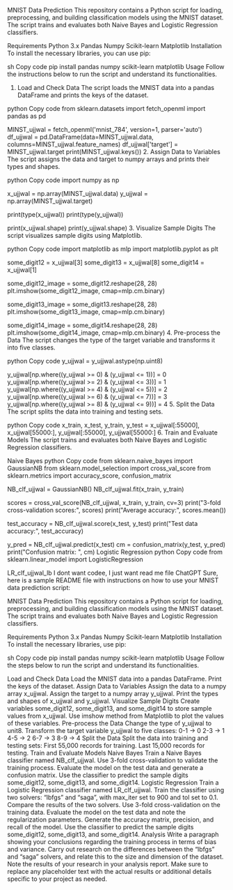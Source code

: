 MNIST Data Prediction
This repository contains a Python script for loading, preprocessing, and building classification models using the MNIST dataset. The script trains and evaluates both Naive Bayes and Logistic Regression classifiers.

Requirements
Python 3.x
Pandas
Numpy
Scikit-learn
Matplotlib
Installation
To install the necessary libraries, you can use pip:

sh
Copy code
pip install pandas numpy scikit-learn matplotlib
Usage
Follow the instructions below to run the script and understand its functionalities.

1. Load and Check Data
The script loads the MNIST data into a pandas DataFrame and prints the keys of the dataset.

python
Copy code
from sklearn.datasets import fetch_openml
import pandas as pd

MINST_ujjwal = fetch_openml('mnist_784', version=1, parser='auto')
df_ujjwal = pd.DataFrame(data=MINST_ujjwal.data, columns=MINST_ujjwal.feature_names)
df_ujjwal['target'] = MINST_ujjwal.target
print(MINST_ujjwal.keys())
2. Assign Data to Variables
The script assigns the data and target to numpy arrays and prints their types and shapes.

python
Copy code
import numpy as np

x_ujjwal = np.array(MINST_ujjwal.data)
y_ujjwal = np.array(MINST_ujjwal.target)

print(type(x_ujjwal))
print(type(y_ujjwal))

print(x_ujjwal.shape)
print(y_ujjwal.shape)
3. Visualize Sample Digits
The script visualizes sample digits using Matplotlib.

python
Copy code
import matplotlib as mlp
import matplotlib.pyplot as plt

some_digit12 = x_ujjwal[3]
some_digit13 = x_ujjwal[8]
some_digit14 = x_ujjwal[1]

some_digit12_image = some_digit12.reshape(28, 28)
plt.imshow(some_digit12_image, cmap=mlp.cm.binary)

some_digit13_image = some_digit13.reshape(28, 28)
plt.imshow(some_digit13_image, cmap=mlp.cm.binary)

some_digit14_image = some_digit14.reshape(28, 28)
plt.imshow(some_digit14_image, cmap=mlp.cm.binary)
4. Pre-process the Data
The script changes the type of the target variable and transforms it into five classes.

python
Copy code
y_ujjwal = y_ujjwal.astype(np.uint8)

y_ujjwal[np.where((y_ujjwal >= 0) & (y_ujjwal <= 1))] = 0
y_ujjwal[np.where((y_ujjwal >= 2) & (y_ujjwal <= 3))] = 1
y_ujjwal[np.where((y_ujjwal >= 4) & (y_ujjwal <= 5))] = 2
y_ujjwal[np.where((y_ujjwal >= 6) & (y_ujjwal <= 7))] = 3
y_ujjwal[np.where((y_ujjwal >= 8) & (y_ujjwal <= 9))] = 4
5. Split the Data
The script splits the data into training and testing sets.

python
Copy code
x_train, x_test, y_train, y_test = x_ujjwal[:55000], x_ujjwal[55000:], y_ujjwal[:55000], y_ujjwal[55000:]
6. Train and Evaluate Models
The script trains and evaluates both Naive Bayes and Logistic Regression classifiers.

Naive Bayes
python
Copy code
from sklearn.naive_bayes import GaussianNB
from sklearn.model_selection import cross_val_score
from sklearn.metrics import accuracy_score, confusion_matrix

NB_clf_ujjwal = GaussianNB()
NB_clf_ujjwal.fit(x_train, y_train)

scores = cross_val_score(NB_clf_ujjwal, x_train, y_train, cv=3)
print("3-fold cross-validation scores:", scores)
print("Average accuracy:", scores.mean())

test_accuracy = NB_clf_ujjwal.score(x_test, y_test)
print("Test data accuracy:", test_accuracy)

y_pred = NB_clf_ujjwal.predict(x_test)
cm = confusion_matrix(y_test, y_pred)
print("Confusion matrix: ", cm)
Logistic Regression
python
Copy code
from sklearn.linear_model import LogisticRegression

LR_clf_ujjwal_lb
I dont want codee, I just want read me file
ChatGPT
Sure, here is a sample README file with instructions on how to use your MNIST data prediction script:

MNIST Data Prediction
This repository contains a Python script for loading, preprocessing, and building classification models using the MNIST dataset. The script trains and evaluates both Naive Bayes and Logistic Regression classifiers.

Requirements
Python 3.x
Pandas
Numpy
Scikit-learn
Matplotlib
Installation
To install the necessary libraries, use pip:

sh
Copy code
pip install pandas numpy scikit-learn matplotlib
Usage
Follow the steps below to run the script and understand its functionalities.

Load and Check Data
Load the MNIST data into a pandas DataFrame.
Print the keys of the dataset.
Assign Data to Variables
Assign the data to a numpy array x_ujjwal.
Assign the target to a numpy array y_ujjwal.
Print the types and shapes of x_ujjwal and y_ujjwal.
Visualize Sample Digits
Create variables some_digit12, some_digit13, and some_digit14 to store sample values from x_ujjwal.
Use imshow method from Matplotlib to plot the values of these variables.
Pre-process the Data
Change the type of y_ujjwal to unit8.
Transform the target variable y_ujjwal to five classes:
0-1 → 0
2-3 → 1
4-5 → 2
6-7 → 3
8-9 → 4
Split the Data
Split the data into training and testing sets:
First 55,000 records for training.
Last 15,000 records for testing.
Train and Evaluate Models
Naive Bayes
Train a Naive Bayes classifier named NB_clf_ujjwal.
Use 3-fold cross-validation to validate the training process.
Evaluate the model on the test data and generate a confusion matrix.
Use the classifier to predict the sample digits some_digit12, some_digit13, and some_digit14.
Logistic Regression
Train a Logistic Regression classifier named LR_clf_ujjwal.
Train the classifier using two solvers: “lbfgs” and “saga”, with max_iter set to 900 and tol set to 0.1.
Compare the results of the two solvers.
Use 3-fold cross-validation on the training data.
Evaluate the model on the test data and note the regularization parameters.
Generate the accuracy matrix, precision, and recall of the model.
Use the classifier to predict the sample digits some_digit12, some_digit13, and some_digit14.
Analysis
Write a paragraph showing your conclusions regarding the training process in terms of bias and variance.
Carry out research on the differences between the “lbfgs” and “saga” solvers, and relate this to the size and dimension of the dataset.
Note the results of your research in your analysis report.
Make sure to replace any placeholder text with the actual results or additional details specific to your project as needed.
